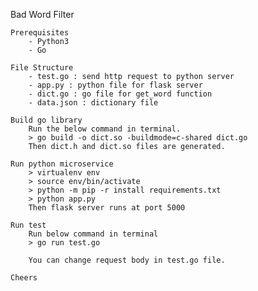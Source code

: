 Bad Word Filter

    Prerequisites
        - Python3
        - Go

    File Structure
        - test.go : send http request to python server
        - app.py : python file for flask server
        - dict.go : go file for get_word function
        - data.json : dictionary file

    Build go library
        Run the below command in terminal.
        > go build -o dict.so -buildmode=c-shared dict.go
        Then dict.h and dict.so files are generated.

    Run python microservice
        > virtualenv env
        > source env/bin/activate
        > python -m pip -r install requirements.txt
        > python app.py
        Then flask server runs at port 5000

    Run test
        Run below command in terminal
        > go run test.go

        You can change request body in test.go file.

    Cheers
